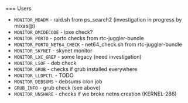 === Users
  * `MONITOR_MDADM` - raid.sh from ps_search2 (investigation in progress by mixas@)
  * `MONITOR_DMIDECODE` - ipxe check?
  * `MONITOR_PORTO` - porto checks from rtc-juggler-bundle
  * `MONITOR_PORTO_NET64_CHECK` - net64_check.sh from rtc-juggler-bundle
  * `MONITOR_SKYNET` - skynet monitor
  * `MONITOR_LXC_GREP` - some legacy (need investigation)
  * `MONITOR_LSOF` - deb check
  * `MONITOR_GRUB` - checks if grub installed everywhere
  * `MONITOR_LLDPCTL` - TODO
  * `MONITOR_DEBSUMS` - debsums cron job
  * `GRUB_INFO` - grub check (see above)
  * `MONITOR_UNSHARE` - checks if we broke netns creation (KERNEL-286)

